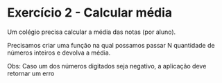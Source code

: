 # Exercício 2 - Calcular média

Um colégio precisa calcular a média das notas (por aluno).

Precisamos criar uma função na qual possamos passar N quantidade de números
inteiros e devolva a média.

Obs: Caso um dos números digitados seja negativo, a aplicação deve retornar
um erro